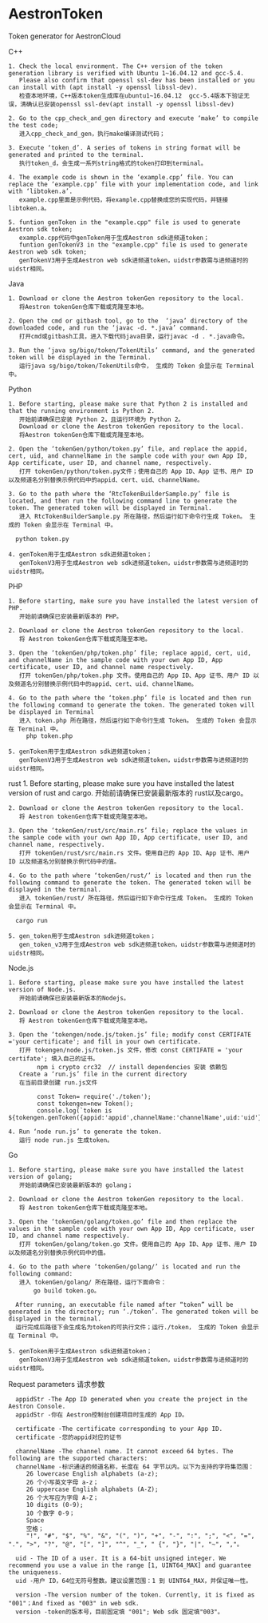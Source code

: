 # AestronToken
Token generator for AestronCloud

C++

    1. Check the local environment. The C++ version of the token generation library is verified with Ubuntu 1~16.04.12 and gcc-5.4.
       Please also confirm that openssl ssl-dev has been installed or you can install with (apt install -y openssl libssl-dev). 
       检查本地环境，C++版本token生成库在ubuntu1~16.04.12  gcc-5.4版本下验证无误，清确认已安装openssl ssl-dev(apt install -y openssl libssl-dev)

    2. Go to the cpp_check_and_gen directory and execute ‘make’ to compile the test code;
       进入cpp_check_and_gen，执行make编译测试代码；

    3. Execute ‘token_d’. A series of tokens in string format will be generated and printed to the terminal.
       执行token_d，会生成一系列string格式的token打印到terminal。

    4. The example code is shown in the ‘example.cpp’ file. You can replace the ‘example.cpp’ file with your implementation code, and link with ‘libtoken.a’.
       example.cpp里面是示例代码，将example.cpp替换成您的实现代码，并链接libtoken.a。

    5. funtion genToken in the "example.cpp" file is used to generate Aestron sdk token;
       example.cpp代码中genToken用于生成Aestron sdk进频道token；
       funtion genTokenV3 in the "example.cpp" file is used to generate Aestron web sdk token;
       genTokenV3用于生成Aestron web sdk进频道token，uidstr参数需与进频道时的uidstr相同。



Java

    1. Download or clone the Aestron tokenGen repository to the local.
       将Aestron tokenGen仓库下载或克隆至本地。

    2. Open the cmd or gitbash tool, go to the  ‘java’ directory of the downloaded code, and run the ‘javac -d. *.java’ command.
       打开cmd或gitbash工具，进入下载代码java目录，运行javac -d . *.java命令。

    3. Run the ‘java sg/bigo/token/TokenUtils’ command, and the generated token will be displayed in the Terminal.
       运行java sg/bigo/token/TokenUtils命令， 生成的 Token 会显示在 Terminal 中。



Python

    1. Before starting, please make sure that Python 2 is installed and that the running environment is Python 2.
       开始前请确保已安装 Python 2，且运行环境为 Python 2。
       Download or clone the Aestron tokenGen repository to the local.
       将Aestron tokenGen仓库下载或克隆至本地。
      
    2. Open the ‘tokenGen/python/token.py’ file, and replace the appid, cert, uid, and channelName in the sample code with your own App ID, App certificate, user ID, and channel name, respectively.  
       打开 tokenGen/python/token.py文件；使用自己的 App ID、App 证书、用户 ID 以及频道名分别替换示例代码中的appid、cert、uid、channelName。
      
    3. Go to the path where the ‘RtcTokenBuilderSample.py’ file is located, and then run the following command line to generate the token. The generated token will be displayed in Terminal.
       进入 RtcTokenBuilderSample.py 所在路径，然后运行如下命令行生成 Token。 生成的 Token 会显示在 Terminal 中。

      python token.py

    4. genToken用于生成Aestron sdk进频道token；
       genTokenV3用于生成Aestron web sdk进频道token，uidstr参数需与进频道时的uidstr相同。

PHP
       
    1. Before starting, make sure you have installed the latest version of PHP.
       开始前请确保已安装最新版本的 PHP。

    2. Download or clone the Aestron tokenGen repository to the local.
       将 Aestron tokenGen仓库下载或克隆至本地。
      
    3. Open the ‘tokenGen/php/token.php’ file; replace appid, cert, uid, and channelName in the sample code with your own App ID, App certificate, user ID, and channel name respectively.
       打开 tokenGen/php/token.php 文件。使用自己的 App ID、App 证书、用户 ID 以及频道名分别替换示例代码中的appid、cert、uid、channelName。
      
    4. Go to the path where the ‘token.php’ file is located and then run the following command to generate the token. The generated token will be displayed in Terminal
       进入 token.php 所在路径，然后运行如下命令行生成 Token。 生成的 Token 会显示在 Terminal 中。
         php token.php

    5. genToken用于生成Aestron sdk进频道token；
       genTokenV3用于生成Aestron web sdk进频道token，uidstr参数需与进频道时的uidstr相同。

rust
    1. Before starting, please make sure you have installed the latest version of rust and cargo.
       开始前请确保已安装最新版本的 rust以及cargo。

    2. Download or clone the Aestron tokenGen repository to the local.
       将 Aestron tokenGen仓库下载或克隆至本地。
      
    3. Open the ‘tokenGen/rust/src/main.rs’ file; replace the values in the sample code with your own App ID, App certificate, user ID, and channel name, respectively.
       打开 tokenGen/rust/src/main.rs 文件。使用自己的 App ID、App 证书、用户 ID 以及频道名分别替换示例代码中的值。
      
    4. Go to the path where ‘tokenGen/rust/’ is located and then run the following command to generate the token. The generated token will be displayed in the terminal.
       进入 tokenGen/rust/ 所在路径，然后运行如下命令行生成 Token。 生成的 Token 会显示在 Terminal 中。

      cargo run

    5. gen_token用于生成Aestron sdk进频道token；
       gen_token_v3用于生成Aestron web sdk进频道token，uidstr参数需与进频道时的uidstr相同。


Node.js

    1. Before starting, please make sure you have installed the latest version of Node.js.
       开始前请确保已安装最新版本的Nodejs。

    2. Download or clone the Aestron tokenGen repository to the local.
       将 Aestron tokenGen仓库下载或克隆至本地。
    
    3. Open the ‘tokengen/node.js/token.js’ file; modify const CERTIFATE ='your certificate'; and fill in your own certificate.
       打开 tokengen/node.js/token.js 文件，修改 const CERTIFATE = 'your certifate'; 填入自己的证书。
            npm i crypto crc32  // install dependencies 安装 依赖包
       Create a ‘run.js’ file in the current directory
       在当前目录创建 run.js文件

            const Token= require('./token');
            const tokengen=new Token();
            console.log(`token is ${tokengen.genToken({appid:'appid',channelName:'channelName',uid:'uid'})}`)

    4. Run ‘node run.js’ to generate the token.
       运行 node run.js 生成token。



Go
       
    1. Before starting, please make sure you have installed the latest version of golang;
       开始前请确保已安装最新版本的 golang；
      
    2. Download or clone the Aestron tokenGen repository to the local.  
       将 Aestron tokenGen仓库下载或克隆至本地。
      
    3. Open the ‘tokenGen/golang/token.go’ file and then replace the values ​​in the sample code with your own App ID, App certificate, user ID, and channel name respectively.  
       打开 tokenGen/golang/token.go 文件。使用自己的 App ID、App 证书、用户 ID 以及频道名分别替换示例代码中的值。
      
    4. Go to the path where ‘tokenGen/golang/’ is located and run the following command:
       进入 tokenGen/golang/ 所在路径，运行下面命令：
           go build token.go。
      
      After running, an executable file named after “token” will be generated in the directory; run ‘./token’. The generated token will be displayed in the terminal.
      运行完成后路径下会生成名为token的可执行文件；运行./token， 生成的 Token 会显示在 Terminal 中。

    5. genToken用于生成Aestron sdk进频道token；
       genTokenV3用于生成Aestron web sdk进频道token，uidstr参数需与进频道时的uidstr相同。

Request parameters
请求参数
      
      appidStr -The App ID generated when you create the project in the Aestron Console.
      appidStr -你在 Aestron控制台创建项目时生成的 App ID。
      
      certificate -The certificate corresponding to your App ID. 
      certificate -您的appid对应的证书
      
      channelName -The channel name. It cannot exceed 64 bytes. The following are the supported characters:
      channelName -标识通话的频道名称，长度在 64 字节以内。以下为支持的字符集范围：
         26 lowercase English alphabets (a-z);
         26 个小写英文字母 a-z；
         26 uppercase English alphabets (A-Z);
         26 个大写应为字母 A-Z；
         10 digits (0-9);
         10 个数字 0-9；
         Space
         空格；
         "!", "#", "$", "%", "&", "(", ")", "+", "-", ":", ";", "<", "=", ".", ">", "?", "@", "[", "]", "^", "_", " {", "}", "|", "~", ","。
         
      uid - The ID of a user. It is a 64-bit unsigned integer. We recommend you use a value in the range [1, UINT64_MAX] and guarantee the uniqueness.
      uid -用户 ID，64位无符号整数。建议设置范围：1 到 UINT64_MAX，并保证唯一性。
      
      version -The version number of the token. Currently, it is fixed as "001"；And fixed as "003" in web sdk.
      version -token的版本号，目前固定填 "001"; Web sdk 固定填"003"。
